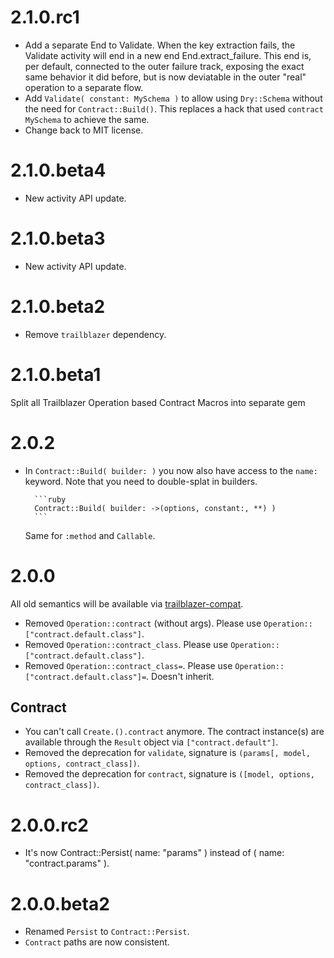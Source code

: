 # 2.1.0.rc1

* Add a separate End to Validate. When the key extraction fails, the Validate activity will
end in a new end End.extract_failure.
This end is, per default, connected to the outer failure track, exposing the exact same
behavior it did before, but is now deviatable in the outer "real" operation to a separate
flow.
* Add `Validate( constant: MySchema )` to allow using `Dry::Schema` without the need for `Contract::Build()`.
This replaces a hack that used `contract MySchema` to achieve the same.
* Change back to MIT license.

# 2.1.0.beta4

* New activity API update.

# 2.1.0.beta3

* New activity API update.

# 2.1.0.beta2

* Remove `trailblazer` dependency.

# 2.1.0.beta1

Split all Trailblazer Operation based Contract Macros into separate gem

# 2.0.2

* In `Contract::Build( builder: )` you now also have access to the `name:` keyword. Note that you need to double-splat in builders.

        ```ruby
        Contract::Build( builder: ->(options, constant:, **) )
        ```
  Same for `:method` and `Callable`.

# 2.0.0

All old semantics will be available via [trailblazer-compat](https://github.com/trailblazer/trailblazer-compat).

* Removed `Operation::contract` (without args). Please use `Operation::["contract.default.class"]`.
* Removed `Operation::contract_class`. Please use `Operation::["contract.default.class"]`.
* Removed `Operation::contract_class=`. Please use `Operation::["contract.default.class"]=`. Doesn't inherit.

## Contract

* You can't call `Create.().contract` anymore. The contract instance(s) are available through the `Result` object via `["contract.default"]`.
* Removed the deprecation for `validate`, signature is `(params[, model, options, contract_class])`.
* Removed the deprecation for `contract`, signature is `([model, options, contract_class])`.

# 2.0.0.rc2

* It's now Contract::Persist( name: "params" ) instead of ( name: "contract.params" ).

# 2.0.0.beta2

* Renamed `Persist` to `Contract::Persist`.
* `Contract` paths are now consistent.
